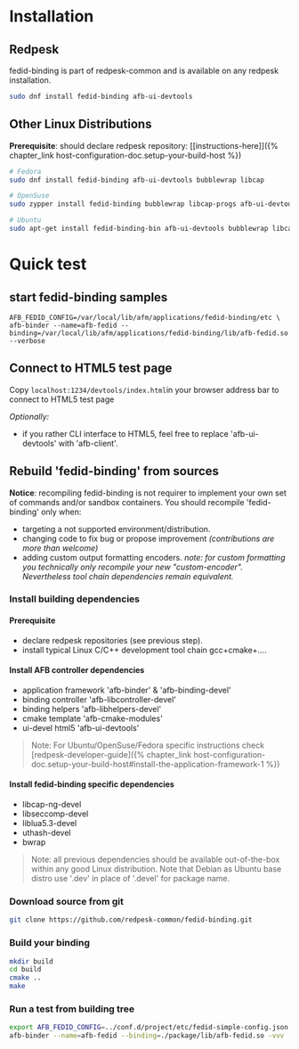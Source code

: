 # Installation

## Redpesk

fedid-binding is part of redpesk-common and is available on any redpesk installation.

```bash
sudo dnf install fedid-binding afb-ui-devtools
```

## Other Linux Distributions

**Prerequisite**: should declare redpesk repository: [[instructions-here]]({% chapter_link host-configuration-doc.setup-your-build-host %})

```bash
# Fedora
sudo dnf install fedid-binding afb-ui-devtools bubblewrap libcap

# OpenSuse
sudo zypper install fedid-binding bubblewrap libcap-progs afb-ui-devtools

# Ubuntu
sudo apt-get install fedid-binding-bin afb-ui-devtools bubblewrap libcap2-bin
```

# Quick test

## start fedid-binding samples
```
AFB_FEDID_CONFIG=/var/local/lib/afm/applications/fedid-binding/etc \
afb-binder --name=afb-fedid --binding=/var/local/lib/afm/applications/fedid-binding/lib/afb-fedid.so --verbose
```
## Connect to HTML5 test page

Copy `localhost:1234/devtools/index.html`in your browser address bar to connect to HTML5 test page

*Optionally:*

* if you rather CLI interface to HTML5, feel free to replace 'afb-ui-devtools' with 'afb-client'.

## Rebuild 'fedid-binding' from sources

**Notice**: recompiling fedid-binding is not requirer to implement your own set of commands and/or sandbox containers. You should recompile 'fedid-binding' only when:

* targeting a not supported environment/distribution.
* changing code to fix bug or propose improvement *(contributions are more than welcome)*
* adding custom output formatting encoders. *note: for custom formatting you technically only recompile your new "custom-encoder". Nevertheless tool chain dependencies remain equivalent.*

### Install building dependencies

#### Prerequisite

* declare redpesk repositories (see previous step).
* install typical Linux C/C++ development tool chain gcc+cmake+....

#### Install AFB controller dependencies

* application framework 'afb-binder' & 'afb-binding-devel'
* binding controller 'afb-libcontroller-devel'
* binding helpers 'afb-libhelpers-devel'
* cmake template 'afb-cmake-modules'
* ui-devel html5 'afb-ui-devtools'

>Note: For Ubuntu/OpenSuse/Fedora specific instructions check [redpesk-developer-guide]({% chapter_link host-configuration-doc.setup-your-build-host#install-the-application-framework-1 %})

#### Install fedid-binding specific dependencies

* libcap-ng-devel
* libseccomp-devel
* liblua5.3-devel
* uthash-devel
* bwrap

>Note: all previous dependencies should be available out-of-the-box within any good Linux distribution. Note that Debian as Ubuntu base distro use '.dev' in place of '.devel' for package name.

### Download source from git

```bash
git clone https://github.com/redpesk-common/fedid-binding.git
```

### Build your binding

```bash
mkdir build
cd build
cmake ..
make
```

### Run a test from building tree

```bash
export AFB_FEDID_CONFIG=../conf.d/project/etc/fedid-simple-config.json
afb-binder --name=afb-fedid --binding=./package/lib/afb-fedid.so -vvv
```
